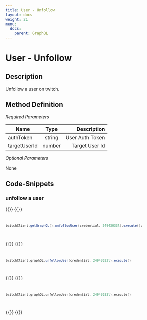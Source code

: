```yaml
---
title: User - Unfollow
layout: docs
weight: 21
menu: 
  docs:
    parent: GraphQL
---
```


# User - Unfollow

## Description

Unfollow a user on twitch.

## Method Definition

*Required Parameters*

| Name          | Type      | Description  |
| ------------- |:---------:| -----------------:|
| authToken | string | User Auth Token |
| targetUserId | number | Target User Id |

*Optional Parameters*

None

## Code-Snippets

### unfollow a user

{{<codeblocks>}}
{{<code Java>}}
```java
twitchClient.getGraphQL().unfollowUser(credential, 24943033l).execute();
```
{{</code>}}
{{<code Groovy>}}
```groovy
twitchClient.graphQL.unfollowUser(credential, 24943033l).execute()
```
{{</code>}}
{{<code Kotlin>}}
```kotlin
twitchClient.graphQL.unfollowUser(credential, 24943033l).execute()
```
{{</code>}}
{{</codeblocks>}}
